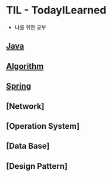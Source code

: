 # TIL - TodayILearned
- 나를 위한 공부

## [Java](https://github.com/kjygo109/TodayILearned/blob/main/Java/TIL)
## [Algorithm](https://github.com/kjygo109/TodayILearned/blob/main/Algorithm/TIL)
## [Spring](https://github.com/kjygo109/TodayILearned/blob/main/Spring/TIL)
## [Network]
## [Operation System] 
## [Data Base]
## [Design Pattern]

